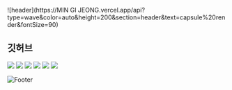 ![header](https://MIN GI JEONG.vercel.app/api?type=wave&color=auto&height=200&section=header&text=capsule%20render&fontSize=90)


## 깃허브

<img src="https://img.shields.io/badge/Java-F68315?style=for-the-badge&logo=Java&logoColor=white"/><a>
<img src="https://img.shields.io/badge/Spring-6DB33F?style=for-the-badge&logo=Spring&logoColor=white"/>
<img src="https://img.shields.io/badge/MySQL-4479A1?style=for-the-badge&logo=MySQL&logoColor=white"/>
<img src="https://img.shields.io/badge/Oracle-F80000?style=for-the-badge&logo=Oracle&logoColor=white"/>
<img src="https://img.shields.io/badge/Visual Studio Code-007ACC?style=for-the-badge&logo=Visual Studio Code&logoColor=white"/>
<img src="https://img.shields.io/badge/Eclipse IDE-2C2255?style=for-the-badge&logo=Eclipse IDE&logoColor=white"/>

![Footer](https://capsule-render.vercel.app/api?type=waving&color=auto&height=200&section=footer)

<!---
PATEJMG/PATEJMG is a ✨ special ✨ repository because its `README.md` (this file) appears on your GitHub profile.
You can click the Preview link to take a look at your changes.
--->

